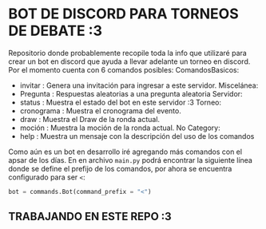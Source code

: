# BOT DE DISCORD PARA TORNEOS DE DEBATE :3
Repositorio donde probablemente recopile toda la info que utilizaré para crear un bot en discord que ayuda a llevar adelante un torneo en discord.
Por el momento cuenta con 6 comandos posibles:
 ComandosBasicos:
  - invitar    : Genera una invitación para ingresar a este servidor.
Miscelánea:
  - Pregunta   : Respuestas aleatorias a una pregunta aleatoria
Servidor:
  - status     : Muestra el estado del bot en este servidor :3
Torneo:
  - cronograma : Muestra el cronograma del evento.
  - draw       : Muestra el Draw de la ronda actual.
  - moción    : Muestra la moción de la ronda actual.
 No Category:
  - help      : Muestra un mensaje con la descripción del uso de los comandos

Como aún es un bot en desarrollo iré agregando más comandos con el apsar de los días.
En en archivo `main.py` podrá encontrar la siguiente línea donde se define el prefijo de los comandos, por ahora se encuentra configurado para ser `<`:
```python
bot = commands.Bot(command_prefix = "<")
```

## TRABAJANDO EN ESTE REPO :3
